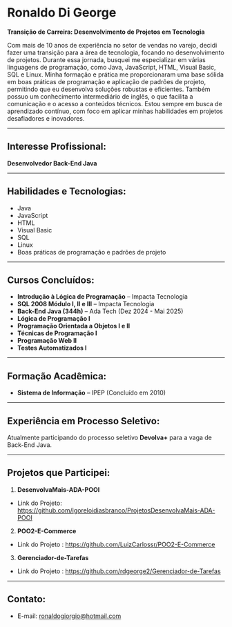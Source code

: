 # Ronaldo Di George
**Transição de Carreira: Desenvolvimento de Projetos em Tecnologia**

Com mais de 10 anos de experiência no setor de vendas no varejo, decidi fazer uma transição para a área de tecnologia, focando no desenvolvimento de projetos. Durante essa jornada, busquei me especializar em várias linguagens de programação, como Java, JavaScript, HTML, Visual Basic, SQL e Linux. Minha formação e prática me proporcionaram uma base sólida em boas práticas de programação e aplicação de padrões de projeto, permitindo que eu desenvolva soluções robustas e eficientes. Também possuo um conhecimento intermediário de inglês, o que facilita a comunicação e o acesso a conteúdos técnicos. Estou sempre em busca de aprendizado contínuo, com foco em aplicar minhas habilidades em projetos desafiadores e inovadores.

---

## Interesse Profissional:
**Desenvolvedor Back-End Java**

---

## Habilidades e Tecnologias:
- Java
- JavaScript
- HTML
- Visual Basic
- SQL
- Linux
- Boas práticas de programação e padrões de projeto

---

## Cursos Concluídos:
- **Introdução à Lógica de Programação** – Impacta Tecnologia
- **SQL 2008 Módulo I, II e III** – Impacta Tecnologia
- **Back-End Java (344h)** – Ada Tech (Dez 2024 - Mai 2025)
- **Lógica de Programação I**
- **Programação Orientada a Objetos I e II**
- **Técnicas de Programação I**
- **Programação Web II**
- **Testes Automatizados I**

---

## Formação Acadêmica:
- **Sistema de Informação** – IPEP (Concluído em 2010)

---

## Experiência em Processo Seletivo:
Atualmente participando do processo seletivo **Devolva+** para a vaga de Back-End Java.

---

## Projetos que Participei:

1. **DesenvolvaMais-ADA-POOI**  
 - Link do Projeto: https://github.com/igoreloidiasbranco/ProjetosDesenvolvaMais-ADA-POOI 
   
2. **POO2-E-Commerce**  
 - Link do Projeto : https://github.com/LuizCarlossr/POO2-E-Commerce

3. **Gerenciador-de-Tarefas**  
 - Link do Projeto : https://github.com/rdgeorge2/Gerenciador-de-Tarefas
---

## Contato:
- E-mail: ronaldogiorgio@hotmail.com
